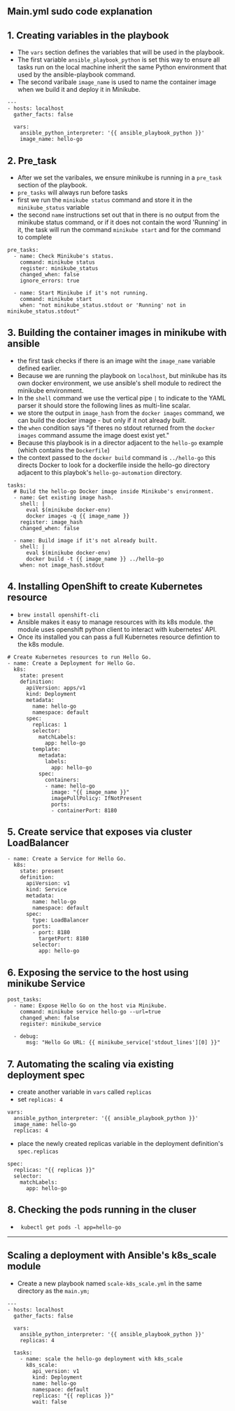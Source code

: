 ## Main.yml sudo code explanation

## 1. Creating variables in the playbook
- The `vars` section defines the variables that will be used in the playbook.
- The first variable `ansible_playbook_python` is set this way to ensure all tasks run on the local machine inherit the same Python environment that used by the ansible-playbook command.
- The second varibale `image_name` is used to name the container image when we build it and deploy it in Minikube.

```
---
- hosts: localhost
  gather_facts: false

  vars:
    ansible_python_interpreter: '{{ ansible_playbook_python }}'
    image_name: hello-go
```

## 2. Pre_task
- After we set the varibales, we ensure minikube is running in a `pre_task` section of the playbook.
- `pre_tasks` will always run before tasks
- first we run the `minikube status` command and store it in the `minikube_status` variable
- the second `name` instructions set out that in there is no output from the minikube status command, or if it does not contain the word 'Running' in it, the task will run the command `minikube start` and for the command to complete

```
pre_tasks:
  - name: Check Minikube's status.
    command: minikube status
    register: minikube_status
    changed_when: false
    ignore_errors: true

  - name: Start Minikube if it's not running.
    command: minikube start
    when: "not minikube_status.stdout or 'Running' not in minikube_status.stdout"
```

## 3. Building the container images in minikube with ansible
- the first task checks if there is an image wiht the `image_name` variable defined earlier.
- Because we are running the playbook on `localhost`, but minikube has its own docker environment, we use ansible's shell module to redirect the minikube environment.
- In the `shell` command we use the vertical pipe `|` to indicate to the YAML parser it should store the following lines as multi-line scalar.
- we store the output in `image_hash` from the `docker images` command, we can build the docker image - but only if it not already built.
- the `when` condition says "if theres no stdout returned from the `docker images` command assume the image doest exist yet."
- Because this playbook is in a director adjacent to the `hello-go` example (which contains the `Dockerfile`)
- the context passed to the `docker build` command is `../hello-go` this directs Docker to look for a dockerfile inside the hello-go directory adjacent to this playbok's `hello-go-automation` directory.

```
tasks:
  # Build the hello-go Docker image inside Minikube's environment.
  - name: Get existing image hash.
    shell: |
      eval $(minikube docker-env)
      docker images -q {{ image_name }}
    register: image_hash
    changed_when: false

  - name: Build image if it's not already built.
    shell: |
      eval $(minikube docker-env)
      docker build -t {{ image_name }} ../hello-go
    when: not image_hash.stdout
```

## 4. Installing OpenShift to create Kubernetes resource
- `brew install openshift-cli`
- Ansible makes it easy to manage resources with its k8s module. the module uses openshift python client to interact with kubernetes' API.
- Once its installed you can pass a full Kubernetes resource defintion to the k8s module.

```
# Create Kubernetes resources to run Hello Go.
- name: Create a Deployment for Hello Go.
  k8s:
    state: present
    definition:
      apiVersion: apps/v1
      kind: Deployment
      metadata:
        name: hello-go
        namespace: default
      spec:
        replicas: 1
        selector:
          matchLabels:
            app: hello-go
        template:
          metadata:
            labels:
              app: hello-go
          spec:
            containers:
            - name: hello-go
              image: "{{ image_name }}"
              imagePullPolicy: IfNotPresent
              ports:
              - containerPort: 8180
```


## 5. Create service that exposes via cluster LoadBalancer

```
- name: Create a Service for Hello Go.
  k8s:
    state: present
    definition:
      apiVersion: v1
      kind: Service
      metadata:
        name: hello-go
        namespace: default
      spec:
        type: LoadBalancer
        ports:
        - port: 8180
          targetPort: 8180
        selector:
          app: hello-go
  ```

## 6. Exposing the service to the host using minikube Service

```
post_tasks:
  - name: Expose Hello Go on the host via Minikube.
    command: minikube service hello-go --url=true
    changed_when: false
    register: minikube_service

  - debug:
      msg: "Hello Go URL: {{ minikube_service['stdout_lines'][0] }}"
```

## 7. Automating the scaling via existing deployment spec

- create another variable in `vars` called `replicas`
- set `replicas: 4`

```
vars:
  ansible_python_interpreter: '{{ ansible_playbook_python }}'
  image_name: hello-go
  replicas: 4
```

- place the newly created replicas variable in the deployment definition's `spec.replicas`

```
spec:
  replicas: "{{ replicas }}"
  selector:
    matchLabels:
      app: hello-go
```
## 8. Checking the pods running in the cluser

- ` kubectl get pods -l app=hello-go`

---

## Scaling a deployment with Ansible's k8s_scale module

- Create a new playbook named `scale-k8s_scale.yml` in the same directory as the `main.ym;`

```
---
- hosts: localhost
  gather_facts: false

  vars:
    ansible_python_interpreter: '{{ ansible_playbook_python }}'
    replicas: 4

  tasks:
    - name: scale the hello-go deployment with k8s_scale
      k8s_scale:
        api_version: v1
        kind: Deployment
        name: hello-go
        namespace: default
        replicas: "{{ replicas }}"
        wait: false
```
